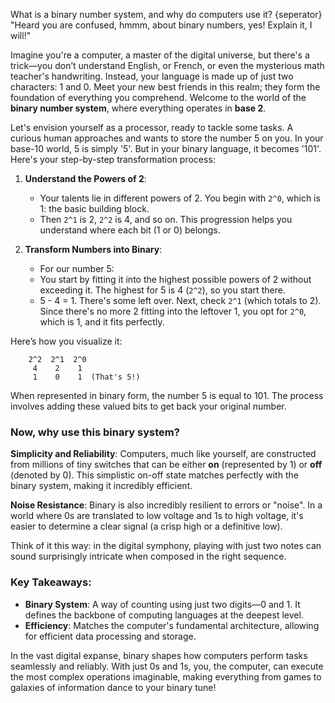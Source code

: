 What is a binary number system, and why do computers use it?
{seperator}
"Heard you are confused, hmmm, about binary numbers, yes! Explain it, I will!"

Imagine you're a computer, a master of the digital universe, but there's a trick—you don’t understand English, or French, or even the mysterious math teacher's handwriting. Instead, your language is made up of just two characters: 1 and 0. Meet your new best friends in this realm; they form the foundation of everything you comprehend. Welcome to the world of the **binary number system**, where everything operates in **base 2**.

Let's envision yourself as a processor, ready to tackle some tasks. A curious human approaches and wants to store the number 5 on you. In your base-10 world, 5 is simply '5'. But in your binary language, it becomes '101'. Here's your step-by-step transformation process:

1. **Understand the Powers of 2**:
   - Your talents lie in different powers of 2. You begin with `2^0`, which is 1: the basic building block.
   - Then `2^1` is 2, `2^2` is 4, and so on. This progression helps you understand where each bit (1 or 0) belongs.

2. **Transform Numbers into Binary**:
   - For our number 5: 
   - You start by fitting it into the highest possible powers of 2 without exceeding it. The highest for 5 is 4 (`2^2`), so you start there. 
   - 5 - 4 = 1. There's some left over. Next, check `2^1` (which totals to 2). Since there's no more 2 fitting into the leftover 1, you opt for `2^0`, which is 1, and it fits perfectly.

Here’s how you visualize it:

```
    2^2  2^1  2^0
     4    2    1
     1    0    1  (That's 5!)
```

When represented in binary form, the number 5 is equal to 101. The process involves adding these valued bits to get back your original number.

### Now, why use this binary system?

**Simplicity and Reliability**: Computers, much like yourself, are constructed from millions of tiny switches that can be either **on** (represented by 1) or **off** (denoted by 0). This simplistic on-off state matches perfectly with the binary system, making it incredibly efficient.

**Noise Resistance**: Binary is also incredibly resilient to errors or "noise". In a world where 0s are translated to low voltage and 1s to high voltage, it's easier to determine a clear signal (a crisp high or a definitive low).

Think of it this way: in the digital symphony, playing with just two notes can sound surprisingly intricate when composed in the right sequence.

### Key Takeaways:

- **Binary System**: A way of counting using just two digits—0 and 1. It defines the backbone of computing languages at the deepest level.
- **Efficiency**: Matches the computer's fundamental architecture, allowing for efficient data processing and storage.

In the vast digital expanse, binary shapes how computers perform tasks seamlessly and reliably. With just 0s and 1s, you, the computer, can execute the most complex operations imaginable, making everything from games to galaxies of information dance to your binary tune!
